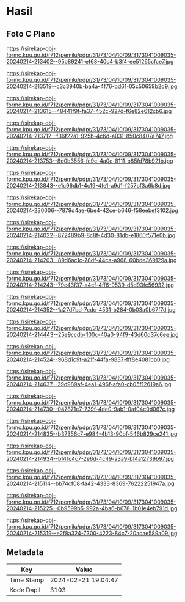 # Hasil

## Foto C Plano

https://sirekap-obj-formc.kpu.go.id/f712/pemilu/pdpr/31/73/04/10/09/3173041009035-20240214-213402--95b89241-ef68-40c4-b3f4-ee51265cfce7.jpg

https://sirekap-obj-formc.kpu.go.id/f712/pemilu/pdpr/31/73/04/10/09/3173041009035-20240214-213519--c3c3940b-ba4a-4f76-bd61-05c50659b2d9.jpg

https://sirekap-obj-formc.kpu.go.id/f712/pemilu/pdpr/31/73/04/10/09/3173041009035-20240214-213615--48441f9f-fa37-452c-927d-f6e82e612cb6.jpg

https://sirekap-obj-formc.kpu.go.id/f712/pemilu/pdpr/31/73/04/10/09/3173041009035-20240214-213712--f36f22a1-925b-4c6d-a031-850c8407a747.jpg

https://sirekap-obj-formc.kpu.go.id/f712/pemilu/pdpr/31/73/04/10/09/3173041009035-20240214-213753--8d0b3556-fc9c-4a0e-8111-b85fd78b921b.jpg

https://sirekap-obj-formc.kpu.go.id/f712/pemilu/pdpr/31/73/04/10/09/3173041009035-20240214-213843--e1c96db1-4c19-4fe1-a9d1-f257bf3a6b8d.jpg

https://sirekap-obj-formc.kpu.go.id/f712/pemilu/pdpr/31/73/04/10/09/3173041009035-20240214-230006--7879d4ae-6be4-42ce-b646-f58eebef3102.jpg

https://sirekap-obj-formc.kpu.go.id/f712/pemilu/pdpr/31/73/04/10/09/3173041009035-20240214-214022--872489b9-8c8f-4d30-81db-e1860f571e0b.jpg

https://sirekap-obj-formc.kpu.go.id/f712/pemilu/pdpr/31/73/04/10/09/3173041009035-20240214-214203--89d6ac1c-78df-44ca-a968-60bde369129a.jpg

https://sirekap-obj-formc.kpu.go.id/f712/pemilu/pdpr/31/73/04/10/09/3173041009035-20240214-214243--79c43f37-a4cf-4ff6-9539-d5d93fc56932.jpg

https://sirekap-obj-formc.kpu.go.id/f712/pemilu/pdpr/31/73/04/10/09/3173041009035-20240214-214352--1a27d7bd-7cdc-4531-b284-0b03a0b67f7d.jpg

https://sirekap-obj-formc.kpu.go.id/f712/pemilu/pdpr/31/73/04/10/09/3173041009035-20240214-214443--25e9ccdb-100c-40a0-94f9-43d60d37c6ee.jpg

https://sirekap-obj-formc.kpu.go.id/f712/pemilu/pdpr/31/73/04/10/09/3173041009035-20240214-214524--968d1c9f-a21f-44fa-9837-fff8e4081bb0.jpg

https://sirekap-obj-formc.kpu.go.id/f712/pemilu/pdpr/31/73/04/10/09/3173041009035-20240214-214637--29d989af-4ea1-496f-afa0-cb05f12619a6.jpg

https://sirekap-obj-formc.kpu.go.id/f712/pemilu/pdpr/31/73/04/10/09/3173041009035-20240214-214730--047871e7-739f-4de0-9ab1-0af04c0d067c.jpg

https://sirekap-obj-formc.kpu.go.id/f712/pemilu/pdpr/31/73/04/10/09/3173041009035-20240214-214835--b37356c7-e984-4b13-90bf-546b829ce241.jpg

https://sirekap-obj-formc.kpu.go.id/f712/pemilu/pdpr/31/73/04/10/09/3173041009035-20240214-214934--bf41c4c7-2e6d-4c49-a3a9-bf4a12739b97.jpg

https://sirekap-obj-formc.kpu.go.id/f712/pemilu/pdpr/31/73/04/10/09/3173041009035-20240214-215114--bb74cf08-fa42-4333-8369-76222251947a.jpg

https://sirekap-obj-formc.kpu.go.id/f712/pemilu/pdpr/31/73/04/10/09/3173041009035-20240214-215225--0b9599b5-992a-4ba6-b678-1b01e4eb791d.jpg

https://sirekap-obj-formc.kpu.go.id/f712/pemilu/pdpr/31/73/04/10/09/3173041009035-20240214-215319--e2f8a324-7300-4223-84c7-20acae589a09.jpg


## Metadata

| Key        | Value               |
| ---------- | ------------------- |
| Time Stamp | 2024-02-21 19:04:47 |
| Kode Dapil | 3103                |



